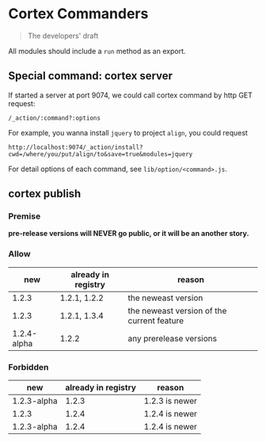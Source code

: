 # Cortex Commanders

> The developers' draft

All modules should include a `run` method as an export.


## Special command: cortex server

If started a server at port 9074, we could call cortex command by http GET request:

	/_action/:command?:options
	
For example, you wanna install `jquery` to project `align`, you could request 

	http://localhost:9074/_action/install?cwd=/where/you/put/align/to&save=true&modules=jquery
	
For detail options of each command, see `lib/option/<command>.js`.


## cortex publish

### Premise

**pre-release versions will NEVER go public, or it will be an another story.**

### Allow

new          | already in registry | reason
------------ | ------------------- | -------
1.2.3        | 1.2.1, 1.2.2        | the neweast version
1.2.3        | 1.2.1, 1.3.4        | the neweast version of the current feature
1.2.4-alpha  | 1.2.2               | any prerelease versions

### Forbidden

new          | already in registry | reason
------------ | ------------------- | -------
1.2.3-alpha  | 1.2.3               | 1.2.3 is newer
1.2.3        | 1.2.4               | 1.2.4 is newer
1.2.3-alpha  | 1.2.4               | 1.2.4 is newer